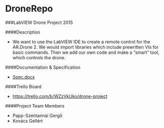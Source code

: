 # DroneRepo
###LabVIEW Drone Project 2015

####Description
- We want to use the LabVIEW IDE to create a remote control for the AR.Drone 2. We would import libraries which include prewritten VIs for basic commands. Then we add our own code and make a “smart” tool, which controls the drone.

####Documentation & Specification
- <a href="https://www.dropbox.com/s/7estgierg64nhdo/Spec.docx?dl=0">Spec.docx</a>

####Trello Board
- https://trello.com/b/WZzVkUko/drone-project

####Project Team Members
- Papp-Szentannai Gergő
- Kovács Gellért
